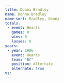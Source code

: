```yaml
---
title: Donna Bradley
name: Donna Bradley
name-sort: Bradley, Donna
totals:
 - event: Hearts
   games: 0
   wins: 0
   losses: 0
years:
 - year: 1986
   event: Hearts
   team: "BC"
   position: Alternate
   alternate: true
vs:
---
```

